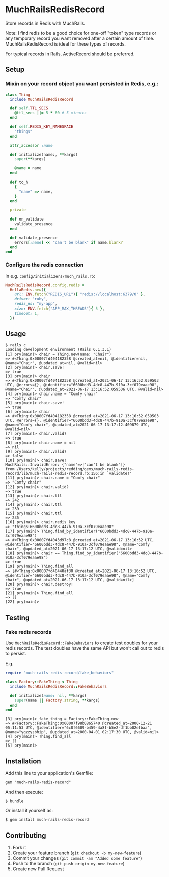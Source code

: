 # MuchRailsRedisRecord

Store records in Redis with MuchRails.

Note: I find redis to be a good choice for one-off "token" type records or any temporary record you want removed after a certain amount of time. MuchRailsRedisRecord is ideal for these types of records.

For typical records in Rails, ActiveRecord should be preferred.

## Setup

### Mixin on your record object you want persisted in Redis, e.g.:

```ruby
class Thing
  include MuchRailsRedisRecord

  def self.TTL_SECS
    @ttl_secs ||= 5 * 60 # 5 minutes
  end

  def self.REDIS_KEY_NAMESPACE
    "things"
  end

  attr_accessor :name

  def initialize(name:, **kargs)
    super(**kargs)

    @name = name
  end

  def to_h
    {
      "name" => name,
    }
  end

  private

  def on_validate
    validate_presence
  end

  def validate_presence
    errors[:name] << "can't be blank" if name.blank?
  end
end
```

### Configure the redis connection

In e.g. `config/initializers/much_rails.rb`:

```ruby
MuchRailsRedisRecord.config.redis =
  HellaRedis.new({
    url: ENV.fetch("REDIS_URL"){ "redis://localhost:6379/0" },
    driver: "ruby",
    redis_ns: "my-app",
    size: ENV.fetch("APP_MAX_THREADS"){ 5 },
    timeout: 1,
  })
```

## Usage

```
$ rails c
Loading development environment (Rails 6.1.3.1)
[1] pry(main)> chair = Thing.new(name: "Chair")
=> #<Thing:0x00007fd404182358 @created_at=nil, @identifier=nil, @name="Chair", @updated_at=nil, @valid=nil>
[2] pry(main)> chair.save!
=> true
[3] pry(main)> chair
=> #<Thing:0x00007fd404182358 @created_at=2021-06-17 13:16:52.059503 UTC, @errors={}, @identifier="6600bdd3-4dc8-447b-910a-3cf079eaae98", @name="Chair", @updated_at=2021-06-17 13:16:52.059506 UTC, @valid=nil>
[4] pry(main)> chair.name = "Comfy chair"
=> "Comfy chair"
[5] pry(main)> chair.save!
=> true
[6] pry(main)> chair
=> #<Thing:0x00007fd404182358 @created_at=2021-06-17 13:16:52.059503 UTC, @errors={}, @identifier="6600bdd3-4dc8-447b-910a-3cf079eaae98", @name="Comfy chair", @updated_at=2021-06-17 13:17:12.409879 UTC, @valid=nil>
[7] pry(main)> chair.valid?
=> true
[8] pry(main)> chair.name = nil
=> nil
[9] pry(main)> chair.valid?
=> false
[10] pry(main)> chair.save!
MuchRails::InvalidError: {"name"=>["can't be blank"]}
from /Users/kelly/projects/redding/gems/much-rails-redis-record/lib/much-rails-redis-record.rb:156:in `validate!'
[11] pry(main)> chair.name = "Comfy chair"
=> "Comfy chair"
[12] pry(main)> chair.valid?
=> true
[13] pry(main)> chair.ttl
=> 242
[14] pry(main)> chair.ttl
=> 239
[15] pry(main)> chair.ttl
=> 235
[16] pry(main)> chair.redis_key
=> "things:6600bdd3-4dc8-447b-910a-3cf079eaae98"
[17] pry(main)> Thing.find_by_identifier("6600bdd3-4dc8-447b-910a-3cf079eaae98")
=> #<Thing:0x00007fd4043d97c8 @created_at=2021-06-17 13:16:52 UTC, @identifier="6600bdd3-4dc8-447b-910a-3cf079eaae98", @name="Comfy chair", @updated_at=2021-06-17 13:17:12 UTC, @valid=nil>
[18] pry(main)> chair == Thing.find_by_identifier("6600bdd3-4dc8-447b-910a-3cf079eaae98")
=> true
[19] pry(main)> Thing.find_all
=> [#<Thing:0x00007fd40440af30 @created_at=2021-06-17 13:16:52 UTC, @identifier="6600bdd3-4dc8-447b-910a-3cf079eaae98", @name="Comfy chair", @updated_at=2021-06-17 13:17:12 UTC, @valid=nil>]
[20] pry(main)> chair.destroy!
=> true
[21] pry(main)> Thing.find_all
=> []
[22] pry(main)>
```

## Testing

### Fake redis records

Use `MuchRailsRedisRecord::FakeBehaviors` to create test doubles for your redis records. The test doubles have the same API but won't call out to redis to persist.

E.g.

```ruby
require "much-rails-redis-record/fake_behaviors"

class Factory::FakeThing < Thing
  include MuchRailsRedisRecord::FakeBehaviors

  def initialize(name: nil, **kargs)
    super(name || Factory.string, **kargs)
  end
end
```

```
[3] pry(main)> fake_thing = Factory::FakeThing.new
=> #<Factory::FakeThing:0x00007f98b0865740 @created_at=2000-12-21 05:11:53 UTC, @identifier="6c8f6609-b459-4a8f-b5e2-df1bb02efbaa", @name="ygzzysbhip", @updated_at=2000-04-01 02:17:30 UTC, @valid=nil>
[4] pry(main)> Thing.find_all
=> []
[5] pry(main)>
```

## Installation

Add this line to your application's Gemfile:

    gem "much-rails-redis-record"

And then execute:

    $ bundle

Or install it yourself as:

    $ gem install much-rails-redis-record

## Contributing

1. Fork it
2. Create your feature branch (`git checkout -b my-new-feature`)
3. Commit your changes (`git commit -am "Added some feature"`)
4. Push to the branch (`git push origin my-new-feature`)
5. Create new Pull Request
